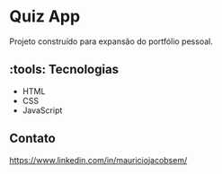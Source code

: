 ﻿# Quiz App

Projeto construído para expansão do portfólio pessoal.

## :tools: Tecnologias

- HTML
- CSS
- JavaScript

## Contato

https://www.linkedin.com/in/mauriciojacobsem/
